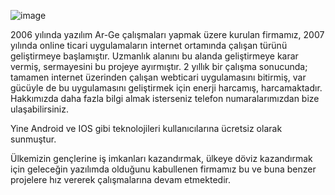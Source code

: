 ![image](https://github.com/Webticari-Yazilim/.github/assets/19667445/f8f96b8d-d069-4467-90f4-0fe9bdc78b32)

2006 yılında yazılım Ar-Ge çalışmaları yapmak üzere kurulan firmamız, 2007 yılında online ticari uygulamaların internet ortamında çalışan türünü geliştirmeye başlamıştır. Uzmanlık alanını bu alanda geliştirmeye karar vermiş, sermayesini bu projeye ayırmıştır. 2 yıllık bir çalışma sonucunda; tamamen internet üzerinden çalışan webticari uygulamasını bitirmiş, var gücüyle de bu uygulamasını geliştirmek için enerji harcamış, harcamaktadır. Hakkımızda daha fazla bilgi almak isterseniz telefon numaralarımızdan bize ulaşabilirsiniz.

Yine Android ve IOS gibi teknolojileri kullanıcılarına ücretsiz olarak sunmuştur.

Ülkemizin gençlerine iş imkanları kazandırmak, ülkeye döviz  kazandırmak için geleceğin yazılımda olduğunu kabullenen firmamız bu ve buna benzer projelere hız vererek çalışmalarına devam etmektedir.
